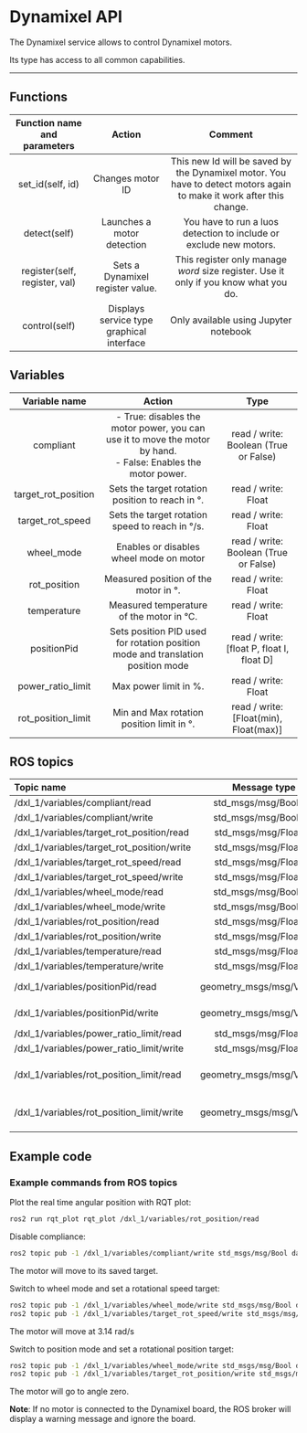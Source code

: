 # Dynamixel API

The Dynamixel service allows to control Dynamixel motors.

Its type has access to all common capabilities.

---

## Functions

| **Function name and parameters** |                **Action**                 |                                                     **Comment**                                                      |
| :------------------------------: | :---------------------------------------: | :------------------------------------------------------------------------------------------------------------------: |
|         set_id(self, id)         |             Changes motor ID              | This new Id will be saved by the Dynamixel motor. You have to detect motors again to make it work after this change. |
|           detect(self)           |        Launches a motor detection         |                          You have to run a luos detection to include or exclude new motors.                          |
|  register(self, register, val)   |     Sets a Dynamixel register value.      |                 This register only manage _word_ size register. Use it only if you know what you do.                 |
|          control(self)           | Displays service type graphical interface |                                        Only available using Jupyter notebook                                         |

## Variables

|  **Variable name**  |                                                     **Action**                                                     |                  **Type**                   |
| :-----------------: | :----------------------------------------------------------------------------------------------------------------: | :-----------------------------------------: |
|      compliant      | - True: disables the motor power, you can use it to move the motor by hand.<br/> - False: Enables the motor power. |    read / write: Boolean (True or False)    |
| target_rot_position |                                  Sets the target rotation position to reach in °.                                  |             read / write: Float             |
|  target_rot_speed   |                                  Sets the target rotation speed to reach in °/s.                                   |             read / write: Float             |
|     wheel_mode      |                                      Enables or disables wheel mode on motor                                       |    read / write: Boolean (True or False)    |
|    rot_position     |                                        Measured position of the motor in °.                                        |             read / write: Float             |
|     temperature     |                                      Measured temperature of the motor in °C.                                      |             read / write: Float             |
|     positionPid     |                  Sets position PID used for rotation position mode and translation position mode                   | read / write: \[float P, float I, float D\] |
|  power_ratio_limit  |                                               Max power limit in %.                                                |             read / write: Float             |
| rot_position_limit  |                                     Min and Max rotation position limit in °.                                      |  read / write: \[Float(min), Float(max)\]   |

## ROS topics

| **Topic name**                             |     **Message type**      |         **Comment**          |
| :----------------------------------------- | :-----------------------: | :--------------------------: |
| /dxl_1/variables/compliant/read            |   std_msgs/msg/Boolean    |
| /dxl_1/variables/compliant/write           |   std_msgs/msg/Boolean    |
| /dxl_1/variables/target_rot_position/read  |   std_msgs/msg/Float32    |
| /dxl_1/variables/target_rot_position/write |   std_msgs/msg/Float32    |
| /dxl_1/variables/target_rot_speed/read     |   std_msgs/msg/Float32    |
| /dxl_1/variables/target_rot_speed/write    |   std_msgs/msg/Float32    |
| /dxl_1/variables/wheel_mode/read           |   std_msgs/msg/Boolean    |
| /dxl_1/variables/wheel_mode/write          |   std_msgs/msg/Boolean    |
| /dxl_1/variables/rot_position/read         |   std_msgs/msg/Float32    |
| /dxl_1/variables/rot_position/write        |   std_msgs/msg/Float32    |
| /dxl_1/variables/temperature/read          |   std_msgs/msg/Float32    |
| /dxl_1/variables/temperature/write         |   std_msgs/msg/Float32    |
| /dxl_1/variables/positionPid/read          | geometry_msgs/msg/Vector3 |       (x=P, y=I, z=D)        |
| /dxl_1/variables/positionPid/write         | geometry_msgs/msg/Vector3 |       (x=P, y=I, z=D)        |
| /dxl_1/variables/power_ratio_limit/read    |   std_msgs/msg/Float32    |
| /dxl_1/variables/power_ratio_limit/write   |   std_msgs/msg/Float32    |
| /dxl_1/variables/rot_position_limit/read   | geometry_msgs/msg/Vector3 | (x=min, y=max, z=<unused />) |
| /dxl_1/variables/rot_position_limit/write  | geometry_msgs/msg/Vector3 | (x=min, y=max, z=<unused />) |

## Example code

### Example commands from ROS topics

Plot the real time angular position with RQT plot:

```bash
ros2 run rqt_plot rqt_plot /dxl_1/variables/rot_position/read
```

Disable compliance:

```bash
ros2 topic pub -1 /dxl_1/variables/compliant/write std_msgs/msg/Bool data:\ false\
```

The motor will move to its saved target.

Switch to wheel mode and set a rotational speed target:

```bash
ros2 topic pub -1 /dxl_1/variables/wheel_mode/write std_msgs/msg/Bool data:\ true\
ros2 topic pub -1 /dxl_1/variables/target_rot_speed/write std_msgs/msg/Float32 data:\ 3.14\
```

The motor will move at 3.14 rad/s

Switch to position mode and set a rotational position target:

```bash
ros2 topic pub -1 /dxl_1/variables/wheel_mode/write std_msgs/msg/Bool data:\ false\
ros2 topic pub -1 /dxl_1/variables/target_rot_position/write std_msgs/msg/Float32 data:\ 0.0\
```

The motor will go to angle zero.

**Note**: If no motor is connected to the Dynamixel board, the ROS broker will display a warning message and ignore the board.
